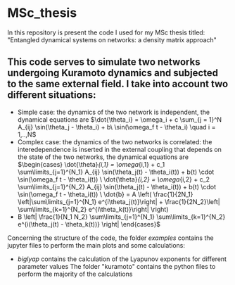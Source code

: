 # MSc_thesis
 In this repository is present the code I used for my MSc thesis titled: "Entangled dynamical systems on networks: a density matrix approach"
## This code serves to simulate two networks undergoing Kuramoto dynamics and subjected to the same external field. I take into account two different situations:
- Simple case: the dynamics of the two network is independent, the dynamical equations are $\dot{\theta_i} = \omega_i + c \sum_{j = 1}^N A_{ij} \sin(\theta_j - \theta_i) + b\ \sin(\omega_f t - \theta_i) \quad i = 1,..,N$
- Complex case: the dynamics of the two networks is correlated: the interedependence is inserted in the external coupling that depends on the state of the two networks, the dynamical equations are $\begin{cases}
\dot{\theta}_{i,1} = \omega_{i,1} + c_1 \sum\limits_{j=1}^{N_1} A_{ij} \sin(\theta_j(t) - \theta_i(t)) + b(t) \cdot \sin(\omega_f t - \theta_i(t)) \\
\dot{\theta}_{i,2} = \omega_{i,2} + c_2 \sum\limits_{j=1}^{N_2} A_{ij} \sin(\theta_j(t) - \theta_i(t)) + b(t) \cdot \sin(\omega_f t - \theta_i(t))
\\
\dot{b} = A \left( \frac{1}{2N_1} \left|\sum\limits_{j=1}^{N_1} e^{i\theta_j(t)}\right| + \frac{1}{2N_2}\left| \sum\limits_{k=1}^{N_2} e^{i\theta_k(t)}\right| \right) 
- B \left| \frac{1}{N_1 N_2} \sum\limits_{j=1}^{N_1} \sum\limits_{k=1}^{N_2} e^{i(\theta_j(t) - \theta_k(t))} \right|
\end{cases}$

Concerning the structure of the code, the folder *examples* contains the jupyter files to perform the main plots and some calculations:
- *biglyap* contains the calculation of the Lyapunov exponents for different parameter values
The folder "kuramoto" contains the python files to perform the majority of the calculations

